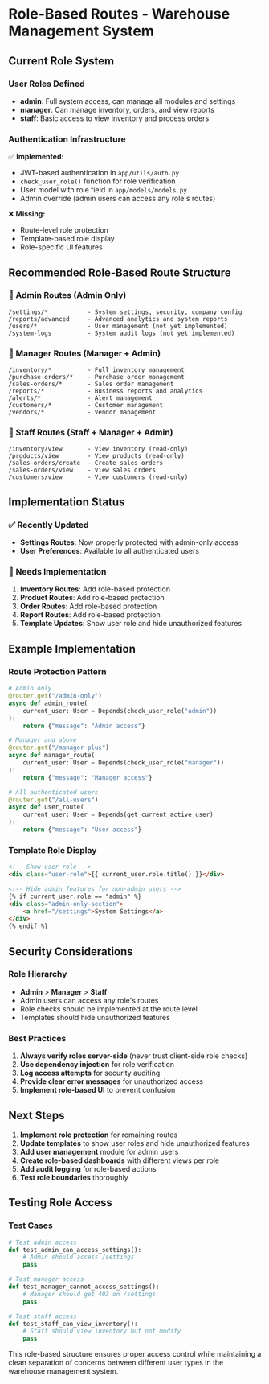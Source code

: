 # Role-Based Routes - Warehouse Management System

## Current Role System

### User Roles Defined
- **admin**: Full system access, can manage all modules and settings
- **manager**: Can manage inventory, orders, and view reports
- **staff**: Basic access to view inventory and process orders

### Authentication Infrastructure
✅ **Implemented:**
- JWT-based authentication in `app/utils/auth.py`
- `check_user_role()` function for role verification
- User model with role field in `app/models/models.py`
- Admin override (admin users can access any role's routes)

❌ **Missing:**
- Route-level role protection
- Template-based role display
- Role-specific UI features

## Recommended Role-Based Route Structure

### 🔐 Admin Routes (Admin Only)
```
/settings/*           - System settings, security, company config
/reports/advanced     - Advanced analytics and system reports
/users/*              - User management (not yet implemented)
/system-logs          - System audit logs (not yet implemented)
```

### 👔 Manager Routes (Manager + Admin)
```
/inventory/*          - Full inventory management
/purchase-orders/*    - Purchase order management
/sales-orders/*       - Sales order management
/reports/*            - Business reports and analytics
/alerts/*             - Alert management
/customers/*          - Customer management
/vendors/*            - Vendor management
```

### 👷 Staff Routes (Staff + Manager + Admin)
```
/inventory/view       - View inventory (read-only)
/products/view        - View products (read-only)
/sales-orders/create  - Create sales orders
/sales-orders/view    - View sales orders
/customers/view       - View customers (read-only)
```

## Implementation Status

### ✅ Recently Updated
- **Settings Routes**: Now properly protected with admin-only access
- **User Preferences**: Available to all authenticated users

### 🔄 Needs Implementation
1. **Inventory Routes**: Add role-based protection
2. **Product Routes**: Add role-based protection  
3. **Order Routes**: Add role-based protection
4. **Report Routes**: Add role-based protection
5. **Template Updates**: Show user role and hide unauthorized features

## Example Implementation

### Route Protection Pattern
```python
# Admin only
@router.get("/admin-only")
async def admin_route(
    current_user: User = Depends(check_user_role("admin"))
):
    return {"message": "Admin access"}

# Manager and above
@router.get("/manager-plus")
async def manager_route(
    current_user: User = Depends(check_user_role("manager"))
):
    return {"message": "Manager access"}

# All authenticated users
@router.get("/all-users")
async def user_route(
    current_user: User = Depends(get_current_active_user)
):
    return {"message": "User access"}
```

### Template Role Display
```html
<!-- Show user role -->
<div class="user-role">{{ current_user.role.title() }}</div>

<!-- Hide admin features for non-admin users -->
{% if current_user.role == "admin" %}
<div class="admin-only-section">
    <a href="/settings">System Settings</a>
</div>
{% endif %}
```

## Security Considerations

### Role Hierarchy
- **Admin** > **Manager** > **Staff**
- Admin users can access any role's routes
- Role checks should be implemented at the route level
- Templates should hide unauthorized features

### Best Practices
1. **Always verify roles server-side** (never trust client-side role checks)
2. **Use dependency injection** for role verification
3. **Log access attempts** for security auditing
4. **Provide clear error messages** for unauthorized access
5. **Implement role-based UI** to prevent confusion

## Next Steps

1. **Implement role protection** for remaining routes
2. **Update templates** to show user roles and hide unauthorized features
3. **Add user management** module for admin users
4. **Create role-based dashboards** with different views per role
5. **Add audit logging** for role-based actions
6. **Test role boundaries** thoroughly

## Testing Role Access

### Test Cases
```python
# Test admin access
def test_admin_can_access_settings():
    # Admin should access /settings
    pass

# Test manager access
def test_manager_cannot_access_settings():
    # Manager should get 403 on /settings
    pass

# Test staff access
def test_staff_can_view_inventory():
    # Staff should view inventory but not modify
    pass
```

This role-based structure ensures proper access control while maintaining a clean separation of concerns between different user types in the warehouse management system. 